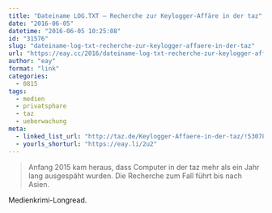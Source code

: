 ```yaml
---
title: "Dateiname LOG.TXT – Recherche zur Keylogger-Affäre in der taz"
date: "2016-06-05"
datetime: "2016-06-05 10:25:08"
id: "31576"
slug: "dateiname-log-txt-recherche-zur-keylogger-affaere-in-der-taz"
url: "https://eay.cc/2016/dateiname-log-txt-recherche-zur-keylogger-affaere-in-der-taz/"
author: "eay"
format: "link"
categories:
  - 0815
tags:
  - medien
  - privatsphare
  - taz
  - ueberwachung
meta:
  - linked_list_url: "http://taz.de/Keylogger-Affaere-in-der-taz/!5307828/"
  - yourls_shorturl: "https://eay.li/2u2"
---
```


> Anfang 2015 kam heraus, dass Computer in der taz mehr als ein Jahr lang ausgespäht wurden. Die Recherche zum Fall führt bis nach Asien.

Medienkrimi-Longread.
